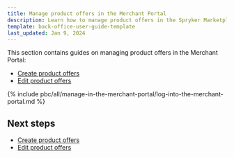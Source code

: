 ```yaml
---
title: Manage product offers in the Merchant Portal
description: Learn how to manage product offers in the Spryker Marketplace Merchant portal for your Spryker Marketplace store.
template: back-office-user-guide-template
last_updated: Jan 9, 2024
---
```


This section contains guides on managing product offers in the Merchant Portal:

- [Create product offers](/docs/pbc/all/offer-management/{{page.version}}/marketplace/manage-in-the-merchant-portal/create-product-offers.html)
- [Edit product offers](/docs/pbc/all/offer-management/{{page.version}}/marketplace/manage-in-the-merchant-portal/edit-product-offers.html)

{% include pbc/all/manage-in-the-merchant-portal/log-into-the-merchant-portal.md %} <!-- To edit, see /_includes/pbc/all/manage-in-the-merchant-portal/log-into-the-merchant-portal.md -->

## Next steps

- [Create product offers](/docs/pbc/all/offer-management/{{page.version}}/marketplace/manage-in-the-merchant-portal/create-product-offers.html)
- [Edit product offers](/docs/pbc/all/offer-management/{{page.version}}/marketplace/manage-in-the-merchant-portal/edit-product-offers.html)
